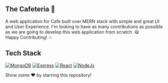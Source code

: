 ## The Cafeteria 🍕
A web application for Cafe built over MERN stack with simple and great UI and User Experience. I'm looking to have as many contributions as possible as we are going to develop this web application from scratch. 😃
<br/>
Happy Contributing! 💥

## Tech Stack
<p>

[![MongoDB](https://img.shields.io/badge/MongoDB-%234ea94b.svg?style=for-the-badge&logo=mongodb&logoColor=white)](https://reactjs.org/docs/getting-started.html)
[![Express](https://img.shields.io/badge/express.js-%23404d59.svg?style=for-the-badge&logo=express&logoColor=%2361DAFB)](https://reactjs.org/docs/getting-started.html)
[![React](https://img.shields.io/badge/react-%2320232a.svg?style=for-the-badge&logo=react&logoColor=%2361DAFB)](https://reactjs.org/docs/getting-started.html)
[![NodeJs](https://img.shields.io/badge/node.js-%2343853D.svg?style=for-the-badge&logo=node-dot-js&logoColor=white)](https://reactjs.org/docs/getting-started.html)
<br>
</p>
<p>Show some ❤ by starring this repository!</p>
